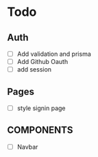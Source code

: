 # Todo

## Auth

- [ ] Add validation and prisma 
- [ ] Add Github Oauth
- [ ] add session
## Pages
- [ ] style signin page
## COMPONENTS
- [ ] Navbar
